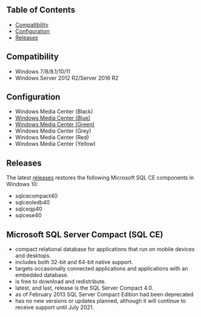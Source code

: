 ## Table of Contents

* [Compatibility](#compatibility)
* [Configuration](#configuration)
* [Releases](#releases)

## Compatibility

* Windows 7/8/8.1/10/11
* Windows Server 2012 R2/Server 2016 R2

## Configuration

* Windows Media Center (Black)
* [Windows Media Center (Blue)](https://github.com/nyhtml/Windows-Media-Center/releases/tag/blue)
* [Windows Media Center (Green)](https://github.com/nyhtml/Windows-Media-Center/releases/tag/green)
* Windows Media Center (Grey)
* Windows Media Center (Red)
* Windows Media Center (Yellow)

## Releases

The latest [releases](https://github.com/nyhtml/Windows-Media-Center/releases) restores the following Microsoft SQL CE components in Windows 10:
* sqlcecompact40
* sqlceoledb40
* sqlceqp40
* sqlcese40

## Microsoft SQL Server Compact (SQL CE)
* compact relational database for applications that run on mobile devices and desktops. 
* includes both 32-bit and 64-bit native support.
* targets occasionally connected applications and applications with an embedded database.
* is free to download and redistribute. 
* latest, and last, release is the SQL Server Compact 4.0.
* as of February 2013 SQL Server Compact Edition had been deprecated
* has no new versions or updates  planned, although it will continue to receive support until July 2021.
